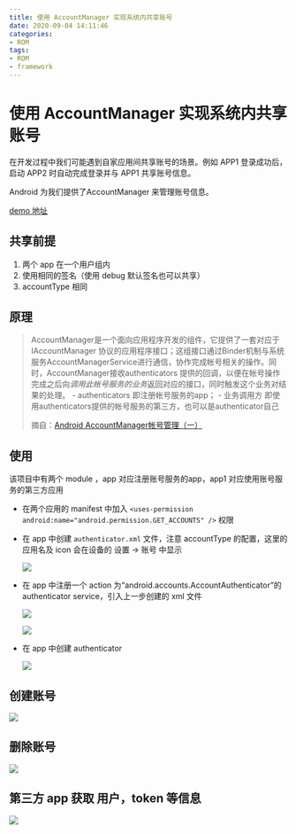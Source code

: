 ```yaml
---
title: 使用 AccountManager 实现系统内共享账号
date: 2020-09-04 14:11:46
categories: 
- ROM
tags: 
- ROM
- framework
---
```


# 使用 AccountManager 实现系统内共享账号

在开发过程中我们可能遇到自家应用间共享账号的场景。例如 APP1 登录成功后，启动 APP2 时自动完成登录并与 APP1 共享账号信息。

Android 为我们提供了AccountManager 来管理账号信息。

[demo 地址](https://github.com/Flywith24/AccountManagerDemo)

<!-- more-->

## 共享前提

1. 两个 app 在一个用户组内
2. 使用相同的签名（使用 debug 默认签名也可以共享）
3. accountType 相同

## 原理

> AccountManager是一个面向应用程序开发的组件，它提供了一套对应于 IAccountManager 协议的应用程序接口；这组接口通过Binder机制与系统服务AccountManagerService进行通信，协作完成帐号相关的操作。同时，AccountManager接收authenticators 提供的回调，以便在帐号操作完成之后向*调用此帐号服务的业务*返回对应的接口，同时触发这个业务对结果的处理。
> \- authenticators 即注册帐号服务的app；
> \- 业务调用方 即使用authenticators提供的帐号服务的第三方，也可以是authenticator自己
>
> 摘自：[Android AccountManager帐号管理（一）](https://blog.csdn.net/dzkdxyx/article/details/78569867)



## 使用

该项目中有两个 module ，app 对应注册账号服务的app，app1 对应使用账号服务的第三方应用

- 在两个应用的 manifest 中加入 `<uses-permission android:name="android.permission.GET_ACCOUNTS" />` 权限

- 在 app 中创建 `authenticator.xml` 文件，注意 accountType 的配置，这里的应用名及 icon 会在设备的 设置 -> 账号 中显示

  ![](https://gitee.com/flywith24/Album/raw/master/img/20200904152225.png)

- 在 app 中注册一个 action 为“android.accounts.AccountAuthenticator”的 authenticator service，引入上一步创建的 xml 文件

  ![](https://gitee.com/flywith24/Album/raw/master/img/20200904152006.png)

  ![](https://gitee.com/flywith24/Album/raw/master/img/20200904152029.png)

  

- 在 app 中创建  authenticator

  ![](https://gitee.com/flywith24/Album/raw/master/img/20200904151929.png)



## 创建账号

![](https://gitee.com/flywith24/Album/raw/master/img/20200904153019.png)

## 删除账号

![](https://gitee.com/flywith24/Album/raw/master/img/20200904153112.png)

## 第三方 app 获取 用户，token 等信息

![](https://gitee.com/flywith24/Album/raw/master/img/20200904154855.png)



